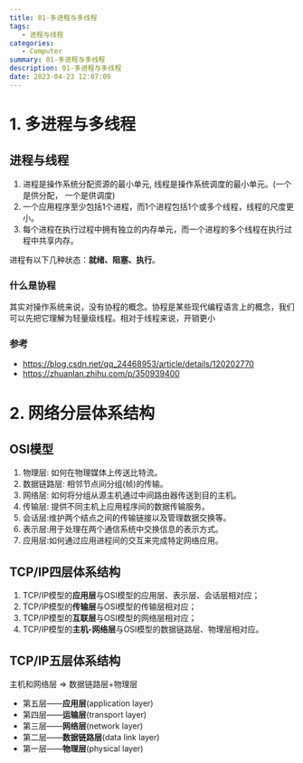 ```yaml
---
title: 01-多进程与多线程
tags: 
   - 进程与线程
categories: 
   - Computer
summary: 01-多进程与多线程
description: 01-多进程与多线程
date: 2023-04-23 12:07:09
---
```


# 1. 多进程与多线程

## 进程与线程

1. 进程是操作系统分配资源的最小单元, 线程是操作系统调度的最小单元。(一个是供分配， 一个是供调度)
2. 一个应用程序至少包括1个进程，而1个进程包括1个或多个线程，线程的尺度更小。
3. 每个进程在执行过程中拥有独立的内存单元，而一个进程的多个线程在执行过程中共享内存。


进程有以下几种状态：**就绪、阻塞、执行**。


### 什么是协程

其实对操作系统来说，没有协程的概念。协程是某些现代编程语言上的概念，我们可以先把它理解为轻量级线程。相对于线程来说，开销更小



### 参考

- https://blog.csdn.net/qq_24468953/article/details/120202770
- https://zhuanlan.zhihu.com/p/350939400


# 2. 网络分层体系结构

## OSI模型

1. 物理层: 如何在物理媒体上传送比特流。
2. 数据链路层: 相邻节点间分组(帧)的传输。
3. 网络层: 如何将分组从源主机通过中间路由器传送到目的主机。
4. 传输层: 提供不同主机上应用程序间的数据传输服务。
5. 会话层:维护两个结点之间的传输链接以及管理数据交换等。
6. 表示层:用于处理在两个通信系统中交换信息的表示方式。
7. 应用层:如何通过应用进程间的交互来完成特定网络应用。



## TCP/IP四层体系结构

1. TCP/IP模型的**应用层**与OSI模型的应用层、表示层、会话层相对应；
2. TCP/IP模型的**传输层**与OSI模型的传输层相对应；
3. TCP/IP模型的**互联层**与OSI模型的网络层相对应；
4. TCP/IP模型的**主机-网络层**与OSI模型的数据链路层、物理层相对应。



## TCP/IP五层体系结构

主机和网络层  => 数据链路层+物理层

- 第五层——**应用层**(application layer)
- 第四层——**运输层**(transport layer)
- 第三层——**网络层**(network layer)
- 第二层——**数据链路层**(data link layer)
- 第一层——**物理层**(physical layer)
